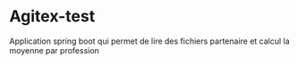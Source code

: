 # Agitex-test
Application spring boot qui permet de lire des fichiers partenaire et calcul la moyenne par profession

